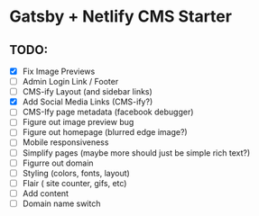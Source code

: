 # Gatsby + Netlify CMS Starter

## TODO:
-[x] Fix Image Previews
-[ ] Admin Login Link / Footer
-[ ] CMS-ify Layout (and sidebar links)
-[x] Add Social Media Links (CMS-ify?)
-[ ] CMS-Ify page metadata (facebook debugger)
-[ ] Figure out image preview bug 
-[ ] Figure out homepage (blurred edge image?)
-[ ] Mobile responsiveness
-[ ] Simplify pages (maybe more should just be simple rich text?)
-[ ] Figurre out domain 
-[ ] Styling (colors, fonts, layout)
-[ ] Flair ( site counter, gifs, etc)
-[ ] Add content 
-[ ] Domain name switch